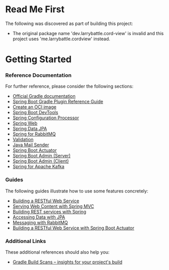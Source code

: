 # Read Me First
The following was discovered as part of building this project:

* The original package name 'dev.larrybattle.cord-view' is invalid and this project uses 'me.larrybattle.cordview' instead.

# Getting Started

### Reference Documentation
For further reference, please consider the following sections:

* [Official Gradle documentation](https://docs.gradle.org)
* [Spring Boot Gradle Plugin Reference Guide](https://docs.spring.io/spring-boot/docs/2.3.0.RELEASE/gradle-plugin/reference/html/)
* [Create an OCI image](https://docs.spring.io/spring-boot/docs/2.3.0.RELEASE/gradle-plugin/reference/html/#build-image)
* [Spring Boot DevTools](https://docs.spring.io/spring-boot/docs/2.3.0.RELEASE/reference/htmlsingle/#using-boot-devtools)
* [Spring Configuration Processor](https://docs.spring.io/spring-boot/docs/2.3.0.RELEASE/reference/htmlsingle/#configuration-metadata-annotation-processor)
* [Spring Web](https://docs.spring.io/spring-boot/docs/2.3.0.RELEASE/reference/htmlsingle/#boot-features-developing-web-applications)
* [Spring Data JPA](https://docs.spring.io/spring-boot/docs/2.3.0.RELEASE/reference/htmlsingle/#boot-features-jpa-and-spring-data)
* [Spring for RabbitMQ](https://docs.spring.io/spring-boot/docs/2.3.0.RELEASE/reference/htmlsingle/#boot-features-amqp)
* [Validation](https://docs.spring.io/spring-boot/docs/2.3.0.RELEASE/reference/htmlsingle/#boot-features-validation)
* [Java Mail Sender](https://docs.spring.io/spring-boot/docs/2.3.0.RELEASE/reference/htmlsingle/#boot-features-email)
* [Spring Boot Actuator](https://docs.spring.io/spring-boot/docs/2.3.0.RELEASE/reference/htmlsingle/#production-ready)
* [Spring Boot Admin (Server)](https://codecentric.github.io/spring-boot-admin/current/#getting-started)
* [Spring Boot Admin (Client)](https://codecentric.github.io/spring-boot-admin/current/#getting-started)
* [Spring for Apache Kafka](https://docs.spring.io/spring-boot/docs/2.3.0.RELEASE/reference/htmlsingle/#boot-features-kafka)

### Guides
The following guides illustrate how to use some features concretely:

* [Building a RESTful Web Service](https://spring.io/guides/gs/rest-service/)
* [Serving Web Content with Spring MVC](https://spring.io/guides/gs/serving-web-content/)
* [Building REST services with Spring](https://spring.io/guides/tutorials/bookmarks/)
* [Accessing Data with JPA](https://spring.io/guides/gs/accessing-data-jpa/)
* [Messaging with RabbitMQ](https://spring.io/guides/gs/messaging-rabbitmq/)
* [Building a RESTful Web Service with Spring Boot Actuator](https://spring.io/guides/gs/actuator-service/)

### Additional Links
These additional references should also help you:

* [Gradle Build Scans – insights for your project's build](https://scans.gradle.com#gradle)

